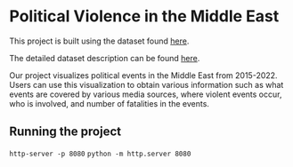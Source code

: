 # Political Violence in the Middle East

This project is built using the dataset found [here](https://acleddata.com/curated-data-files/). 

The detailed dataset description can be found [here](https://acleddata.com/acleddatanew/wp-content/uploads/2021/11/ACLED_Codebook_v1_January-2021.pdf?fbclid=IwAR0yFcNTpgOFAonsg9acNoPnrmx7GLpXwmeOT1eH1yBEXxU4T-bKNCYgoy0). 

Our project visualizes political events in the Middle East from 2015-2022. Users can use this visualization to obtain various information such as what events are covered by various media sources, where violent events occur, who is involved, and number of fatalities in the events. 

## Running the project
`http-server -p 8080`
`python -m http.server 8080`
